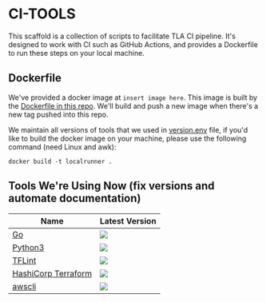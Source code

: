 # CI-TOOLS

This scaffold is a collection of scripts to facilitate TLA CI pipeline. It's designed to
work with CI such as GitHub Actions, and provides a Dockerfile to run these steps on your local machine.

## Dockerfile

We've provided a docker image at `insert image here`. This image is built by
the [Dockerfile in this repo](Dockerfile). We'll build and push a new image when there's a new tag pushed into this
repo.

We maintain all versions of tools that we used in [version.env](version.env) file, if you'd like to build the docker image on your machine, please use the following command (need Linux and awk):

```shell
docker build -t localrunner .
```

## Tools We're Using Now (fix versions and automate documentation)

| Name                                                                                      | Latest Version                                                                    |
|-------------------------------------------------------------------------------------------|-----------------------------------------------------------------------------------|
| [Go](https://github.com/golang/go)                			                            | ![](https://img.shields.io/github/v/tag/golang/go)			                    |
| [Python3](https://github.com/golang/go)                			                        | ![](https://img.shields.io/badge/Python-3.10-3776AB.svg?style=flat&logo=python&logoColor=white)			                    |
| [TFLint](https://github.com/terraform-linters/tflint)                                     | ![](https://img.shields.io/github/v/tag/terraform-linters/tflint)                 |
| [HashiCorp Terraform](https://github.com/hashicorp/terraform)                             | ![](https://img.shields.io/github/v/tag/hashicorp/terraform)                      |
| [awscli](https://github.com/hashicorp/terraform)                                          | ![](https://img.shields.io/github/v/tag/hashicorp/terraform)                      |
